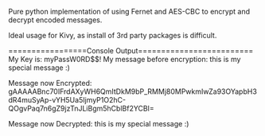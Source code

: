Pure python implementation of using Fernet and AES-CBC to encrypt and decrypt encoded messages. 

Ideal usage for Kivy, as install of 3rd party packages is difficult. 


=================Console Output=========================
My Key is:  myPassW0RD$$!
My message before encryption:  this is my special message :)

Message now Encrypted: gAAAAABnc70IFrdAXyWH6QmItDkM9bP_RMMj80MPwkmIwZa93OYapbH3dR4muSyAp-vYH5Ua5IjmyP1O2hC-QOgvPaq7n6gZ9jzTnJLiBgm5hCblBf2YCBI=

Message now Decrypted: this is my special message :)
